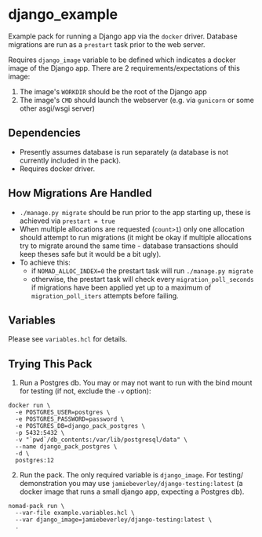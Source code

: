 # django_example

Example pack for running a Django app via the `docker` driver. Database
migrations are run as a `prestart` task prior to the web server.

Requires `django_image` variable to be defined which indicates a docker image of
the Django app. There are 2 requirements/expectations of this image:
1. The image's `WORKDIR` should be the root of the Django app
2. The image's `CMD` should launch the webserver (e.g. via `gunicorn` or some
   other asgi/wsgi server)

## Dependencies
- Presently assumes database is run separately (a database is not currently
  included in the pack).
- Requires docker driver.

## How Migrations Are Handled
- `./manage.py migrate` should be run prior to the app starting up, these is 
  achieved via `prestart = true`
- When multiple allocations are requested (`count>1`) only one allocation should
  attempt to run migrations (it might be okay if multiple allocations try to 
  migrate around the same time - database transactions should keep theses safe
  but it would be a bit ugly).
- To achieve this:
  - if `NOMAD_ALLOC_INDEX=0` the prestart task will run `./manage.py migrate`
  - otherwise, the prestart task will check every `migration_poll_seconds` if
    migrations have been applied yet up to a maximum of `migration_poll_iters`
    attempts before failing.

## Variables

Please see `variables.hcl` for details.

## Trying This Pack

1. Run a Postgres db. You may or may not want to run with the bind mount for
testing (if not, exclude the `-v` option):
```
docker run \
  -e POSTGRES_USER=postgres \
  -e POSTGRES_PASSWORD=password \
  -e POSTGRES_DB=django_pack_postgres \
  -p 5432:5432 \
  -v "`pwd`/db_contents:/var/lib/postgresql/data" \
  --name django_pack_postgres \
  -d \
  postgres:12
```

2. Run the pack. The only required variable is `django_image`. For testing/
demonstration you may use `jamiebeverley/django-testing:latest` (a docker image
that runs a small django app, expecting a Postgres db).
```
nomad-pack run \
  --var-file example.variables.hcl \
  --var django_image=jamiebeverley/django-testing:latest \
  .
```

[pack-registry]: https://github.com/hashicorp/nomad-pack-community-registry
